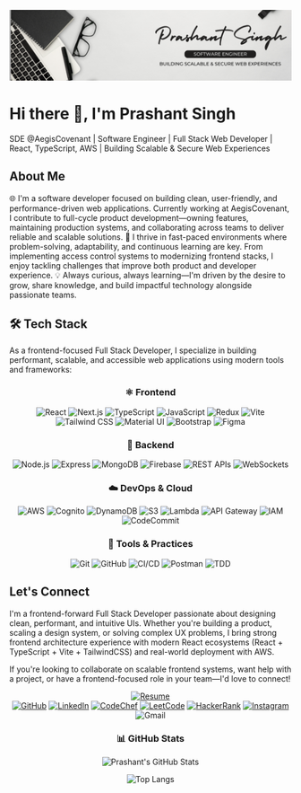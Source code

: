 <!--**Prashant-17-11/Prashant-17-11** is a ✨ _special_ ✨ repository because its `README.md` (this file) appears on your GitHub profile.-->

![Header](./assets/banner.png)

# Hi there 👋, I'm Prashant Singh

SDE @AegisCovenant | Software Engineer | Full Stack Web Developer | React, TypeScript, AWS | Building Scalable & Secure Web Experiences

## About Me

🌐 I'm a software developer focused on building clean, user-friendly, and performance-driven web applications. Currently working at AegisCovenant, I contribute to full-cycle product development—owning features, maintaining production systems, and collaborating across teams to deliver reliable and scalable solutions.
🚀 I thrive in fast-paced environments where problem-solving, adaptability, and continuous learning are key. From implementing access control systems to modernizing frontend stacks, I enjoy tackling challenges that improve both product and developer experience.
💡 Always curious, always learning—I'm driven by the desire to grow, share knowledge, and build impactful technology alongside passionate teams.

## 🛠 Tech Stack

As a frontend-focused Full Stack Developer, I specialize in building performant, scalable, and accessible web applications using modern tools and frameworks:

<div align="center">

### ⚛️ Frontend

![React](https://img.shields.io/badge/Frontend-React-blue)
![Next.js](https://img.shields.io/badge/Frontend-Next.js-lightgrey)
![TypeScript](https://img.shields.io/badge/Frontend-TypeScript-blueviolet)
![JavaScript](https://img.shields.io/badge/Frontend-JavaScript-yellow)
![Redux](https://img.shields.io/badge/Frontend-Redux-orange)
![Vite](https://img.shields.io/badge/Frontend-Vite-646cff)
![Tailwind CSS](https://img.shields.io/badge/Frontend-Tailwind_CSS-38bdf8)
![Material UI](https://img.shields.io/badge/Frontend-Material_UI-teal)
![Bootstrap](https://img.shields.io/badge/Frontend-Bootstrap-purple)
![Figma](https://img.shields.io/badge/Design-Figma-f24e1e)

### 🧠 Backend

![Node.js](https://img.shields.io/badge/Backend-Node.js-brightgreen)
![Express](https://img.shields.io/badge/Backend-Express-black)
![MongoDB](https://img.shields.io/badge/Database-MongoDB-green)
![Firebase](https://img.shields.io/badge/Database-Firebase-yellow)
![REST APIs](https://img.shields.io/badge/Backend-REST_APIs-orange)
![WebSockets](https://img.shields.io/badge/RealTime-WebSockets-blueviolet)

### ☁️ DevOps & Cloud

![AWS](https://img.shields.io/badge/Cloud-AWS-orange)
![Cognito](https://img.shields.io/badge/AWS-Cognito-9cf)
![DynamoDB](https://img.shields.io/badge/AWS-DynamoDB-4051b5)
![S3](https://img.shields.io/badge/AWS-S3-ff9900)
![Lambda](https://img.shields.io/badge/AWS-Lambda-f29111)
![API Gateway](https://img.shields.io/badge/AWS-API_Gateway-ec7211)
![IAM](https://img.shields.io/badge/AWS-IAM-0073bb)
![CodeCommit](https://img.shields.io/badge/AWS-CodeCommit-blueviolet)

### 🧰 Tools & Practices

![Git](https://img.shields.io/badge/Version_Control-Git-orange)
![GitHub](https://img.shields.io/badge/Version_Control-GitHub-black)
![CI/CD](https://img.shields.io/badge/DevOps-CI/CD-blue)
![Postman](https://img.shields.io/badge/API_Testing-Postman-orange)
![TDD](https://img.shields.io/badge/Testing-TDD-lightgrey)

</div>

## Let's Connect

I'm a frontend-forward Full Stack Developer passionate about designing clean, performant, and intuitive UIs. Whether you're building a product, scaling a design system, or solving complex UX problems, I bring strong frontend architecture experience with modern React ecosystems (React + TypeScript + Vite + TailwindCSS) and real-world deployment with AWS.

If you're looking to collaborate on scalable frontend systems, want help with a project, or have a frontend-focused role in your team—I'd love to connect!

<!-- Use icons instead of regular links -->
<div align="center">

[![Resume](https://img.shields.io/badge/Resume-View-blue?style=for-the-badge&logo=google-drive)](https://drive.google.com/file/d/15cjQhvw49kFJJ6hoNkBoHIjMs1hXY0k8/view?usp=sharing)  
[![GitHub](https://img.shields.io/badge/GitHub-Prashant_17_11-black?style=for-the-badge&logo=github)](https://github.com/Prashant-17-11)
[![LinkedIn](https://img.shields.io/badge/LinkedIn-Prashant_17_11-blue?style=for-the-badge&logo=linkedin)](https://www.linkedin.com/in/prashant17-11/)
[![CodeChef](https://img.shields.io/badge/CodeChef-prashant__17__11-red?style=for-the-badge&logo=codechef)](https://www.codechef.com/users/prashant_17_11)
[![LeetCode](https://img.shields.io/badge/LeetCode-Prashant_17_11-yellow?style=for-the-badge&logo=leetcode)](https://leetcode.com/Prashant_17_11)
[![HackerRank](https://img.shields.io/badge/HackerRank-prashant__17__11-green?style=for-the-badge&logo=hackerrank)](https://www.hackerrank.com/prashant_17_11)
[![Instagram](https://img.shields.io/badge/Instagram-prashant__17__11-purple?style=for-the-badge&logo=instagram)](https://www.instagram.com/Prashant_17_11)
![Gmail](https://img.shields.io/badge/Email-prashantsingh.999000@gmail.com-red?style=for-the-badge&logo=gmail)

<!-- Add the GitHub Readme Stats badge here -->

### 📊 GitHub Stats

<div align="center">

![Prashant's GitHub Stats](https://github-readme-stats.vercel.app/api?username=Prashant-17-11&show_icons=true&theme=radical&include_all_commits=true&hide=prs,issues)

![Top Langs](https://github-readme-stats.vercel.app/api/top-langs/?username=Prashant-17-11&layout=compact&theme=radical)

</div>

</div>
